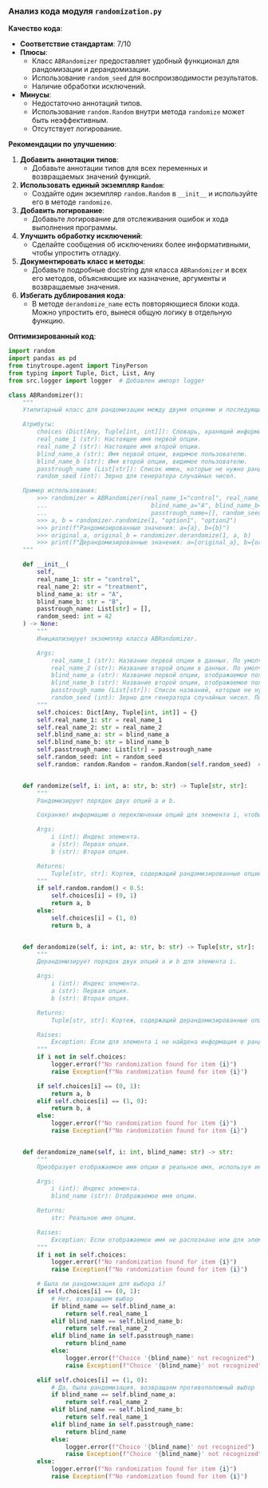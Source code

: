 ### **Анализ кода модуля `randomization.py`**

**Качество кода**:
- **Соответствие стандартам**: 7/10
- **Плюсы**:
  - Класс `ABRandomizer` предоставляет удобный функционал для рандомизации и дерандомизации.
  - Использование `random_seed` для воспроизводимости результатов.
  - Наличие обработки исключений.
- **Минусы**:
  - Недостаточно аннотаций типов.
  - Использование `random.Random` внутри метода `randomize` может быть неэффективным.
  - Отсутствует логирование.

**Рекомендации по улучшению**:

1.  **Добавить аннотации типов**:
    - Добавьте аннотации типов для всех переменных и возвращаемых значений функций.
2.  **Использовать единый экземпляр `Random`**:
    - Создайте один экземпляр `random.Random` в `__init__` и используйте его в методе `randomize`.
3.  **Добавить логирование**:
    - Добавьте логирование для отслеживания ошибок и хода выполнения программы.
4.  **Улучшить обработку исключений**:
    - Сделайте сообщения об исключениях более информативными, чтобы упростить отладку.
5.  **Документировать класс и методы**:
    - Добавьте подробные docstring для класса `ABRandomizer` и всех его методов, объясняющие их назначение, аргументы и возвращаемые значения.
6.  **Избегать дублирования кода**:
    - В методе `derandomize_name` есть повторяющиеся блоки кода. Можно упростить его, вынеся общую логику в отдельную функцию.

**Оптимизированный код**:

```python
import random
import pandas as pd
from tinytroupe.agent import TinyPerson
from typing import Tuple, Dict, List, Any
from src.logger import logger  # Добавлен импорт logger

class ABRandomizer():
    """
    Утилитарный класс для рандомизации между двумя опциями и последующей дерандомизации.

    Атрибуты:
        choices (Dict[Any, Tuple[int, int]]): Словарь, хранящий информацию о переключении опций для каждого элемента.
        real_name_1 (str): Настоящее имя первой опции.
        real_name_2 (str): Настоящее имя второй опции.
        blind_name_a (str): Имя первой опции, видимое пользователю.
        blind_name_b (str): Имя второй опции, видимое пользователю.
        passtrough_name (List[str]): Список имен, которые не нужно рандомизировать и которые всегда возвращаются как есть.
        random_seed (int): Зерно для генератора случайных чисел.

    Пример использования:
        >>> randomizer = ABRandomizer(real_name_1="control", real_name_2="treatment",
        ...                             blind_name_a="A", blind_name_b="B",
        ...                             passtrough_name=[], random_seed=42)
        >>> a, b = randomizer.randomize(1, "option1", "option2")
        >>> print(f"Рандомизированные значения: a={a}, b={b}")
        >>> original_a, original_b = randomizer.derandomize(1, a, b)
        >>> print(f"Дерандомизированные значения: a={original_a}, b={original_b}")
    """

    def __init__(
        self,
        real_name_1: str = "control",
        real_name_2: str = "treatment",
        blind_name_a: str = "A",
        blind_name_b: str = "B",
        passtrough_name: List[str] = [],
        random_seed: int = 42
    ) -> None:
        """
        Инициализирует экземпляр класса ABRandomizer.

        Args:
            real_name_1 (str): Название первой опции в данных. По умолчанию "control".
            real_name_2 (str): Название второй опции в данных. По умолчанию "treatment".
            blind_name_a (str): Название первой опции, отображаемое пользователю. По умолчанию "A".
            blind_name_b (str): Название второй опции, отображаемое пользователю. По умолчанию "B".
            passtrough_name (List[str]): Список названий, которые не нужно рандомизировать. По умолчанию [].
            random_seed (int): Зерно для генератора случайных чисел. По умолчанию 42.
        """
        self.choices: Dict[Any, Tuple[int, int]] = {}
        self.real_name_1: str = real_name_1
        self.real_name_2: str = real_name_2
        self.blind_name_a: str = blind_name_a
        self.blind_name_b: str = blind_name_b
        self.passtrough_name: List[str] = passtrough_name
        self.random_seed: int = random_seed
        self.random: random.Random = random.Random(self.random_seed)  # Создаем экземпляр Random


    def randomize(self, i: int, a: str, b: str) -> Tuple[str, str]:
        """
        Рандомизирует порядок двух опций a и b.

        Сохраняет информацию о переключении опций для элемента i, чтобы можно было выполнить дерандомизацию позже.

        Args:
            i (int): Индекс элемента.
            a (str): Первая опция.
            b (str): Вторая опция.

        Returns:
            Tuple[str, str]: Кортеж, содержащий рандомизированные опции.
        """
        if self.random.random() < 0.5:
            self.choices[i] = (0, 1)
            return a, b
        else:
            self.choices[i] = (1, 0)
            return b, a


    def derandomize(self, i: int, a: str, b: str) -> Tuple[str, str]:
        """
        Дерандомизирует порядок двух опций a и b для элемента i.

        Args:
            i (int): Индекс элемента.
            a (str): Первая опция.
            b (str): Вторая опция.

        Returns:
            Tuple[str, str]: Кортеж, содержащий дерандомизированные опции.

        Raises:
            Exception: Если для элемента i не найдена информация о рандомизации.
        """
        if i not in self.choices:
            logger.error(f"No randomization found for item {i}")
            raise Exception(f"No randomization found for item {i}")

        if self.choices[i] == (0, 1):
            return a, b
        elif self.choices[i] == (1, 0):
            return b, a
        else:
            logger.error(f"No randomization found for item {i}")
            raise Exception(f"No randomization found for item {i}")


    def derandomize_name(self, i: int, blind_name: str) -> str:
        """
        Преобразует отображаемое имя опции в реальное имя, используя информацию о рандомизации.

        Args:
            i (int): Индекс элемента.
            blind_name (str): Отображаемое имя опции.

        Returns:
            str: Реальное имя опции.

        Raises:
            Exception: Если отображаемое имя не распознано или для элемента i не найдена информация о рандомизации.
        """
        if i not in self.choices:
            logger.error(f"No randomization found for item {i}")
            raise Exception(f"No randomization found for item {i}")

        # Была ли рандомизация для выбора i?
        if self.choices[i] == (0, 1):
            # Нет, возвращаем выбор
            if blind_name == self.blind_name_a:
                return self.real_name_1
            elif blind_name == self.blind_name_b:
                return self.real_name_2
            elif blind_name in self.passtrough_name:
                return blind_name
            else:
                logger.error(f"Choice '{blind_name}' not recognized")
                raise Exception(f"Choice '{blind_name}' not recognized")

        elif self.choices[i] == (1, 0):
            # Да, была рандомизация, возвращаем противоположный выбор
            if blind_name == self.blind_name_a:
                return self.real_name_2
            elif blind_name == self.blind_name_b:
                return self.real_name_1
            elif blind_name in self.passtrough_name:
                return blind_name
            else:
                logger.error(f"Choice '{blind_name}' not recognized")
                raise Exception(f"Choice '{blind_name}' not recognized")
        else:
            logger.error(f"No randomization found for item {i}")
            raise Exception(f"No randomization found for item {i}")